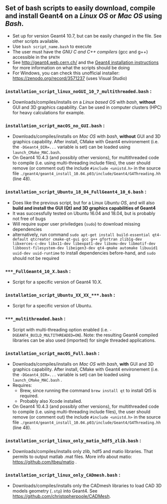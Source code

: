 ## Set of bash scripts to easily download, compile and install Geant4 on a *Linux OS* or *Mac OS* using *Bash*.
- Set up for version Geant4 10.7, but can be easily changed in the file. See other scripts available.
- Use `bash script_name.bash` to execute
- The user must have the *GNU C and C++ compilers* (gcc and g++) accessible in the `$PATH`
- See http://geant4.web.cern.ch/ and the [Geant4 installation instructions](http://geant4-userdoc.web.cern.ch/geant4-userdoc/UsersGuides/InstallationGuide/html/index.html) for more information on what the scripts should be doing
- For Windows, you can check this unofficial installer: https://zenodo.org/record/3571237 (uses Visual Studio)

### `installation_script_linux_noGUI_10_7_multithreaded.bash` :
- Downloads/compiles/installs on a *Linux based OS* with *bash*, **without** GUI and 3D graphics capability. Can be used in computer clusters (HPC) for heavy calculations for example.

### `installation_script_macOS_no_GUI.bash` :
- Downloads/compiles/installs on *Mac OS* with *bash*, **without** GUI and 3D graphics capability. After install, CMake with Geant4 environement (i.e. the `-DGeant4_DIR=...` variable is set) can be loaded using `launch_CMake_MAC.bash`.
- On Geant4 10.4.3 (and possibly other versions), for multithreaded code to compile (i.e. using multi-threading include files), the user should remove (or comment out) the include `#include <unistd.h>` in the source file `./geant4/geant4_install_10.04.p03/include/Geant4/G4Threading.hh` (line 48).

### `installation_script_Ubuntu_18_04_FullGeant4_10_6.bash` :
- Does like the previous script, but for a Linux *Ubuntu OS*, and will also **build and install the GUI (Qt) and 3D graphics capabilities of Geant4**
- It was successfully tested on Ubuntu 16.04 and 18.04, but is probably not free of bugs
- Will require super user priviledges (`sudo`) to download missing dependencies
- alternatively, run command `sudo apt-get install build-essential qt4-default qtcreator cmake-qt-gui gcc g++ gfortran zlib1g-dev libxerces-c-dev libx11-dev libexpat1-dev libxmu-dev libmotif-dev libboost-filesystem-dev libeigen3-dev qt4-qmake automake libuuid1 uuid-dev uuid-runtime` to install dependencies before-hand, and `sudo` should not be required

### `***_FullGeant4_10_X.bash` :
* Script for a specific version of Geant4 10.X.

### `installation_script_Ubuntu_XX_XX_***.bash` :
* Script for a specific version of Ubuntu.

### `***_multithreaded.bash` :
* Script with multi-threading option enabled (i.e. `-DGEANT4_BUILD_MULTITHREADED=ON`). Note: the resulting Geant4 compiled libraries can be also used (imported) for single threaded applications.

### `installation_script_macOS_Full.bash` :
* Downloads/compiles/installs on *Mac OS* with *bash*, **with** GUI and 3D graphics capability. After install, CMake with Geant4 environement (i.e. the `-DGeant4_DIR=...` variable is set) can be loaded using `launch_CMake_MAC.bash` .
* Requires:
  * Brew, since running the command `brew install qt` to install Qt5 is required.
  * Probably also Xcode installed.
* On Geant4 10.4.3 (and possibly other versions), for multithreaded code to compile (i.e. using multi-threading include files), the user should remove (or comment out) the include `#include <unistd.h>` in the source file `./geant4/geant4_install_10.04.p03/include/Geant4/G4Threading.hh` (line 48).

### `installation_script_linux_only_matio_hdf5_zlib.bash` :
* Downloads/compiles/installs only zlib, hdf5 and matio libraries. That permits to output matlab .mat files. More info about matio: https://github.com/tbeu/matio .

### `installation_script_linux_only_CADmesh.bash` :
* Downloads/compiles/installs only the CADmesh libraries to load CAD 3D models geometry (`.stp`) into Geant4. See https://github.com/christopherpoole/CADMesh.

